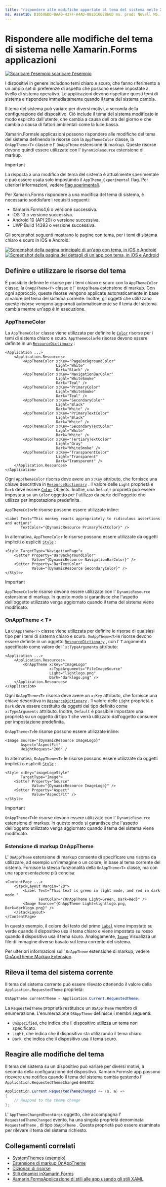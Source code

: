 ```yaml
---
title: "rispondere alle modifiche apportate al tema del sistema nelle Xamarin.Forms applicazioni" Descrizione: " Xamarin.Forms le applicazioni possono rispondere alle modifiche del tema del sistema operativo usando il tipo OnAppTheme e l'estensione di markup DynamicResource".
ms. AssetID: D10506DD-BAA0-437F-A4AD-882D16E7B60D ms. prod: Novell MS. Technology: Novell-Forms Author: davidbritch ms. Author: dabritch ms. Date: 04/22/2020 no-loc: [ Xamarin.Forms , Xamarin.Essentials ]
---
```


# <a name="respond-to-system-theme-changes-in-xamarinforms-applications"></a>Rispondere alle modifiche del tema di sistema nelle Xamarin.Forms applicazioni

[![Scaricare ](~/media/shared/download.png) l'esempio scaricare l'esempio](https://docs.microsoft.com/samples/xamarin/xamarin-forms-samples/userinterface-systemthemesdemo/)

I dispositivi in genere includono temi chiaro e scuro, che fanno riferimento a un ampio set di preferenze di aspetto che possono essere impostate a livello di sistema operativo. Le applicazioni devono rispettare questi temi di sistema e rispondere immediatamente quando il tema del sistema cambia.

Il tema del sistema può variare per diversi motivi, a seconda della configurazione del dispositivo. Ciò include il tema del sistema modificato in modo esplicito dall'utente, che cambia a causa dell'ora del giorno e che cambia a causa di fattori ambientali come la luce bassa.

Xamarin.Formsle applicazioni possono rispondere alle modifiche del tema del sistema definendo le risorse con la `AppThemeColor` classe, la `OnAppTheme<T>` classe e l' `OnAppTheme` estensione di markup. Queste risorse devono quindi essere utilizzate con l' `DynamicResource` estensione di markup.

> [!IMPORTANT]
> La risposta a una modifica del tema del sistema è attualmente sperimentale e può essere usata solo impostando il `AppTheme_Experimental` flag. Per ulteriori informazioni, vedere [flag sperimentali](~/xamarin-forms/internals/experimental-flags.md).

Per Xamarin.Forms rispondere a una modifica del tema di sistema, è necessario soddisfare i requisiti seguenti:

- Xamarin.Forms4,6 o versione successiva.
- iOS 13 o versione successiva.
- Android 10 (API 29) o versione successiva.
- UWP Build 14393 o versione successiva.

Gli screenshot seguenti mostrano le pagine con tema, per i temi di sistema chiaro e scuro in iOS e Android:

[![Screenshot della pagina principale di un'app con tema, in iOS e Android](system-theme-changes-images/main-page-both-themes.png "Pagina principale dell'app con tema")](system-theme-changes-images/main-page-both-themes-large.png#lightbox "Pagina principale dell'app con tema") 
 [ ![Screenshot della pagina dei dettagli di un'app con tema, in iOS e Android](system-theme-changes-images/detail-page-both-themes.png "Pagina dei dettagli dell'app con tema")](system-theme-changes-images/detail-page-both-themes-large.png#lightbox "Pagina dei dettagli dell'app con tema")

## <a name="define-and-consume-theme-resources"></a>Definire e utilizzare le risorse del tema

È possibile definire le risorse per i temi chiaro e scuro con la `AppThemeColor` classe, la `OnAppTheme<T>` classe e l' `OnAppTheme` estensione di markup. Con ogni approccio, queste risorse vengono applicate automaticamente in base al valore del tema del sistema corrente. Inoltre, gli oggetti che utilizzano queste risorse vengono aggiornati automaticamente se il tema del sistema cambia mentre un'app è in esecuzione.

### <a name="appthemecolor"></a>AppThemeColor

La `AppThemeColor` classe viene utilizzata per definire le [`Color`](xref:Xamarin.Forms.Color) risorse per i temi di sistema chiaro e scuro. `AppThemeColor`le risorse devono essere definite in un [`ResourceDictionary`](xref:Xamarin.Forms.ResourceDictionary) :

```xaml
<Application ...>
    <Application.Resources>
        <AppThemeColor x:Key="PageBackgroundColor"
                       Light="White"
                       Dark="Black" />
        <AppThemeColor x:Key="NavigationBarColor"
                       Light="WhiteSmoke"
                       Dark="Teal" />
        <AppThemeColor x:Key="PrimaryColor"
                       Light="WhiteSmoke"
                       Dark="Teal" />
        <AppThemeColor x:Key="SecondaryColor"
                       Light="Black"
                       Dark="White" />
        <AppThemeColor x:Key="PrimaryTextColor"
                       Light="Black"
                       Dark="White" />
        <AppThemeColor x:Key="SecondaryTextColor"
                       Light="White"
                       Dark="White" />
        <AppThemeColor x:Key="TertiaryTextColor"
                       Light="Gray"
                       Dark="WhiteSmoke" />
        <AppThemeColor x:Key="TransparentColor"
                       Light="Transparent"
                       Dark="Transparent" />
    </Application.Resources>
</Application>
```

Ogni `AppThemeColor` risorsa deve avere un `x:Key` attributo, che fornisce una chiave descrittiva in [`ResourceDictionary`](xref:Xamarin.Forms.ResourceDictionary) . Il valore delle `Light` proprietà e `Dark` deve essere [`Color`](xref:Xamarin.Forms.Color) Objects. Inoltre, una `Default` proprietà può essere impostata su un `Color` oggetto per l'utilizzo da parte dell'oggetto che utilizza per impostazione predefinita.

`AppThemeColor`le risorse possono essere utilizzate inline:

```xaml
<Label Text="This monkey reacts appropriately to ridiculous assertions and actions"
       TextColor="{DynamicResource PrimaryTextColor}" />
```

In alternativa, `AppThemeColor` le risorse possono essere utilizzate da oggetti impliciti o espliciti [`Style`](xref:Xamarin.Forms.Style) :

```xaml
<Style TargetType="NavigationPage">
    <Setter Property="BarBackgroundColor"
            Value="{DynamicResource NavigationBarColor}" />
    <Setter Property="BarTextColor"
            Value="{DynamicResource SecondaryColor}" />
</Style>
```

> [!IMPORTANT]
> `AppThemeColor`le risorse devono essere utilizzate con l' `DynamicResource` estensione di markup. In questo modo si garantisce che l'aspetto dell'oggetto utilizzato venga aggiornato quando il tema del sistema viene modificato.

### <a name="onappthemelttgt"></a>OnAppTheme &lt; T&gt;

La `OnAppTheme<T>` classe viene utilizzata per definire le risorse di qualsiasi tipo per i temi di sistema chiaro e scuro. `OnAppTheme<T>`le risorse devono essere definite in un oggetto [`ResourceDictionary`](xref:Xamarin.Forms.ResourceDictionary) , con l' `T` argomento specificato come valore dell' `x:TypeArguments` attributo:

```xaml
<Application ...>
    <Application.Resources>
        <OnAppTheme x:Key="ImageLogo"
                    x:TypeArguments="FileImageSource"
                    Light="lightlogo.png"
                    Dark="darklogo.png" />
    </Application.Resources>
</Application>
```

Ogni `OnAppTheme<T>` risorsa deve avere un `x:Key` attributo, che fornisce una chiave descrittiva in [`ResourceDictionary`](xref:Xamarin.Forms.ResourceDictionary) . Il valore delle `Light` proprietà e `Dark` deve essere costituito da oggetti del tipo definito come `x:TypeArguments` attributo. Inoltre, `Default` è possibile impostare una proprietà su un oggetto di tipo `T` che verrà utilizzato dall'oggetto consumer per impostazione predefinita.

`OnAppTheme<T>`le risorse possono essere utilizzate inline:

```xaml
<Image Source="{DynamicResource ImageLogo}"
       Aspect="AspectFit"
       HeightRequest="200" /
```

In alternativa, `OnAppTheme<T>` le risorse possono essere utilizzate da oggetti impliciti o espliciti [`Style`](xref:Xamarin.Forms.Style) :

```xaml
<Style x:Key="imageLogoStyle"
       TargetType="Image">
    <Setter Property="Source"
            Value="{DynamicResource ImageLogo}" />
    <Setter Property="Aspect"
            Value="AspectFit" />
</Style>
```

> [!IMPORTANT]
> `OnAppTheme<T>`le risorse devono essere utilizzate con l' `DynamicResource` estensione di markup. In questo modo si garantisce che l'aspetto dell'oggetto utilizzato venga aggiornato quando il tema del sistema viene modificato.

### <a name="onapptheme-markup-extension"></a>Estensione di markup OnAppTheme

L' `OnAppTheme` estensione di markup consente di specificare una risorsa da utilizzare, ad esempio un'immagine o un colore, in base al tema corrente del sistema. Fornisce la stessa funzionalità della `OnAppTheme<T>` classe, ma con una rappresentazione più concisa:

```xaml
<ContentPage ...>
    <StackLayout Margin="20">
        <Label Text="This text is green in light mode, and red in dark mode."
               TextColor="{OnAppTheme Light=Green, Dark=Red}" />
        <Image Source="{OnAppTheme Light=lightlogo.png, Dark=darklogo.png}" />
    </StackLayout>
</ContentPage>
```

In questo esempio, il colore del testo del primo [`Label`](xref:Xamarin.Forms.Label) viene impostato su verde quando il dispositivo usa il tema chiaro e viene impostato su rosso quando il dispositivo usa il tema scuro. Analogamente, [`Image`](xref:Xamarin.Forms.Image) Visualizza un file di immagine diverso basato sul tema corrente del sistema.

Per ulteriori informazioni sull' `OnAppTheme` estensione di markup, vedere [OnAppTheme Markup Extension](~/xamarin-forms/xaml/markup-extensions/consuming.md#onapptheme-markup-extension).

## <a name="detect-the-current-system-theme"></a>Rileva il tema del sistema corrente

Il tema del sistema corrente può essere rilevato ottenendo il valore della `Application.RequestedTheme` proprietà:

```csharp
OSAppTheme currentTheme = Application.Current.RequestedTheme;
```

La `RequestedTheme` proprietà restituisce un `OSAppTheme` membro di enumerazione. L'enumerazione `OSAppTheme` definisce i membri seguenti:

- `Unspecified`, che indica che il dispositivo utilizza un tema non specificato.
- `Light`, che indica che il dispositivo sta utilizzando il tema chiaro.
- `Dark`, che indica che il dispositivo usa il tema scuro.

## <a name="react-to-theme-changes"></a>Reagire alle modifiche del tema

Il tema del sistema su un dispositivo può variare per diversi motivi, a seconda della configurazione del dispositivo. Xamarin.Formsle app possono ricevere una notifica quando il tema del sistema cambia gestendo l' `Application.RequestedThemeChanged` evento:

```csharp
Application.Current.RequestedThemeChanged += (s, a) =>
{
    // Respond to the theme change
};
```

L' `AppThemeChangedEventArgs` oggetto, che accompagna l' `RequestedThemeChanged` evento, ha una singola proprietà denominata `RequestedTheme` , di tipo `OSAppTheme` . Questa proprietà può essere esaminata per rilevare il tema del sistema richiesto.

## <a name="related-links"></a>Collegamenti correlati

- [SystemThemes (esempio)](https://docs.microsoft.com/samples/xamarin/xamarin-forms-samples/userinterface-systemthemesdemo/)
- [Estensione di markup OnAppTheme](~/xamarin-forms/xaml/markup-extensions/consuming.md#onapptheme-markup-extension)
- [Dizionari di risorse](~/xamarin-forms/xaml/resource-dictionaries.md)
- [Stili dinamici inXamarin.Forms](~/xamarin-forms/user-interface/styles/xaml/dynamic.md)
- [Xamarin.FormsApplicazione di stili alle app usando gli stili XAML](~/xamarin-forms/user-interface/styles/xaml/index.md)

